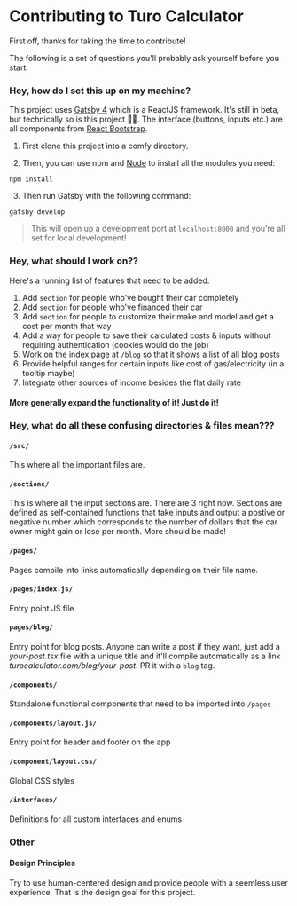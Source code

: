 # Contributing to Turo Calculator

First off, thanks for taking the time to contribute!

The following is a set of questions you'll probably ask yourself before you start:

### Hey, how do I set this up on my machine?

This project uses [Gatsby 4](https://www.gatsbyjs.com/) which is a ReactJS framework. It's still in beta, but technically so is this project 🤷‍♀️. The interface (buttons, inputs etc.) are all components from [React Bootstrap](https://react-bootstrap.github.io/).

1. First clone this project into a comfy directory.

2. Then, you can use npm and [Node](https://nodejs.org) to install all the modules you need:

```
npm install
```

3. Then run Gatsby with the following command:

```
gatsby develop
```

> This will open up a development port at `localhost:8000` and you're all set for local development!

### Hey, what should I work on??

Here's a running list of features that need to be added:

1. Add `section` for people who've bought their car completely
2. Add `section` for people who've financed their car
3. Add `section` for people to customize their make and model and get a cost per month that way
4. Add a way for people to save their calculated costs & inputs without requiring authentication (cookies would do the job)
5. Work on the index page at `/blog` so that it shows a list of all blog posts
6. Provide helpful ranges for certain inputs like cost of gas/electricity (in a tooltip maybe)
7. Integrate other sources of income besides the flat daily rate

#### More generally expand the functionality of it! Just do it!

### Hey, what do all these confusing directories & files mean???

#### `/src/`

This where all the important files are.

#### `/sections/`

This is where all the input sections are. There are 3 right now. Sections are defined as self-contained functions that take inputs and output a postive or negative number which corresponds to the number of dollars that the car owner might gain or lose per month. More should be made!

#### `/pages/`

Pages compile into links automatically depending on their file name.

#### `/pages/index.js/`

Entry point JS file.

#### `pages/blog/`

Entry point for blog posts. Anyone can write a post if they want, just add a _your-post.tsx_ file with a unique title and it'll compile automatically as a link _turocalculator.com/blog/your-post_. PR it with a `blog` tag.

#### `/components/`

Standalone functional components that need to be imported into `/pages`

#### `/components/layout.js/`

Entry point for header and footer on the app

#### `/component/layout.css/`

Global CSS styles

#### `/interfaces/`

Definitions for all custom interfaces and enums

### Other

#### Design Principles

Try to use human-centered design and provide people with a seemless user experience. That is the design goal for this project.
